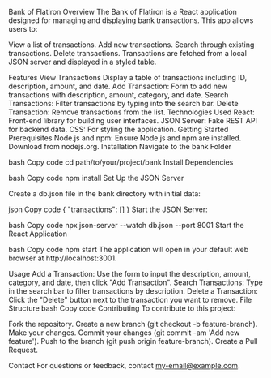 Bank of Flatiron
Overview
The Bank of Flatiron is a React application designed for managing and displaying bank transactions. This app allows users to:

View a list of transactions.
Add new transactions.
Search through existing transactions.
Delete transactions.
Transactions are fetched from a local JSON server and displayed in a styled table.

Features
View Transactions
Display a table of transactions including ID, description, amount, and date.
Add Transaction: Form to add new transactions with description, amount, category, and date.
Search Transactions: Filter transactions by typing into the search bar.
Delete Transaction: Remove transactions from the list.
Technologies Used
React: Front-end library for building user interfaces.
JSON Server: Fake REST API for backend data.
CSS: For styling the application.
Getting Started
Prerequisites
Node.js and npm: Ensure Node.js and npm are installed. Download from nodejs.org.
Installation
Navigate to the bank Folder

bash
Copy code
cd path/to/your/project/bank
Install Dependencies

bash
Copy code
npm install
Set Up the JSON Server

Create a db.json file in the bank directory with initial data:

json
Copy code
{
"transactions": []
}
Start the JSON Server:

bash
Copy code
npx json-server --watch db.json --port 8001
Start the React Application

bash
Copy code
npm start
The application will open in your default web browser at http://localhost:3001.

Usage
Add a Transaction: Use the form to input the description, amount, category, and date, then click "Add Transaction".
Search Transactions: Type in the search bar to filter transactions by description.
Delete a Transaction: Click the "Delete" button next to the transaction you want to remove.
File Structure
bash
Copy code
Contributing
To contribute to this project:

Fork the repository.
Create a new branch (git checkout -b feature-branch).
Make your changes.
Commit your changes (git commit -am 'Add new feature').
Push to the branch (git push origin feature-branch).
Create a Pull Request.

Contact
For questions or feedback, contact my-email@example.com.
